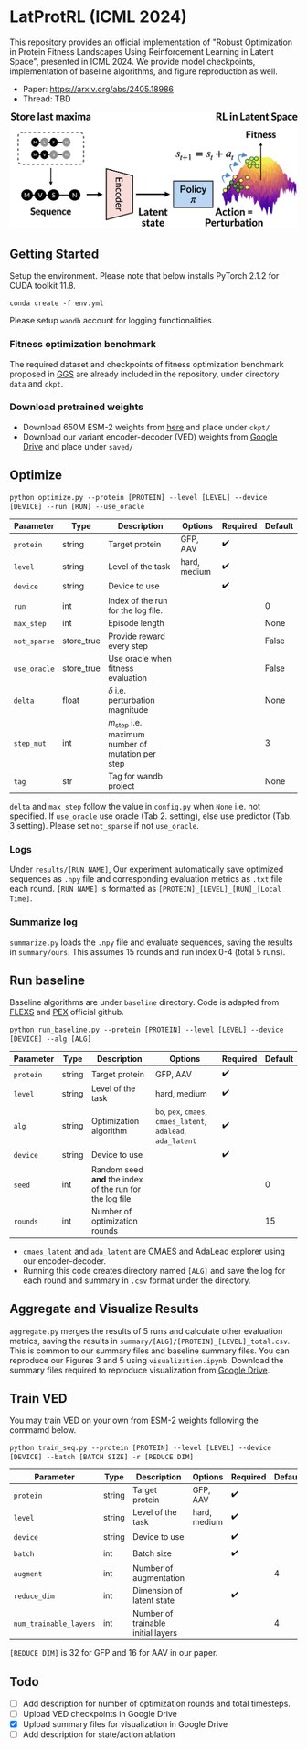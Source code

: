 # LatProtRL (ICML 2024)
This repository provides an official implementation of "Robust Optimization in Protein Fitness Landscapes Using Reinforcement Learning in Latent Space", presented in ICML 2024. We provide model checkpoints, implementation of baseline algorithms, and figure reproduction as well.

- Paper: https://arxiv.org/abs/2405.18986
- Thread: TBD

![Overview](repo/overview.png)

## Getting Started
Setup the environment. Please note that below installs PyTorch 2.1.2 for CUDA toolkit 11.8.
```
conda create -f env.yml
```
Please setup `wandb` account for logging functionalities.

### Fitness optimization benchmark
The required dataset and checkpoints of fitness optimization benchmark proposed in [GGS](https://github.com/kirjner/GGS) are already included in the repository, under directory `data` and `ckpt`.

### Download pretrained weights 
- Download 650M ESM-2 weights from [here](https://dl.fbaipublicfiles.com/fair-esm/models/esm2_t33_650M_UR50D.pt) and place under `ckpt/`
- Download our variant encoder-decoder (VED) weights from [Google Drive]() and place under `saved/`

## Optimize 
```
python optimize.py --protein [PROTEIN] --level [LEVEL] --device [DEVICE] --run [RUN] --use_oracle
```

| Parameter | Type | Description | Options | Required | Default |
|--|--|--|--|--|--|
|`protein`|string|Target protein|GFP, AAV|✔️||
|`level`|string|Level of the task|hard, medium|✔️||
|`device`|string|Device to use||✔️||
|`run`|int|Index of the run for the log file.|||0|
|`max_step`|int|Episode length|||None|
|`not_sparse`|store_true|Provide reward every step|||False|
|`use_oracle`|store_true|Use oracle when fitness evaluation|||False|
|`delta`|float|$\delta$ i.e. perturbation magnitude|||None|
|`step_mut`|int|$m_\text{step}$ i.e. maximum number of mutation per step|||3|
|`tag`|str|Tag for wandb project|||None|

`delta` and `max_step` follow the value in `config.py` when `None` i.e. not specified. If `use_oracle` use oracle (Tab 2. setting), else use predictor (Tab. 3 setting). Please set `not_sparse` if not `use_oracle`.

### Logs
Under `results/[RUN NAME]`, Our experiment automatically save optimized sequences as `.npy` file and corresponding evaluation metrics as `.txt` file each round. `[RUN NAME]` is formatted as `[PROTEIN]_[LEVEL]_[RUN]_[Local Time]`. 

### Summarize log
`summarize.py` loads the `.npy` file and evaluate sequences, saving the results in `summary/ours`. This assumes 15 rounds and run index 0-4 (total 5 runs).

## Run baseline
Baseline algorithms are under `baseline` directory. Code is adapted from [FLEXS](https://github.com/samsinai/FLEXS) and [PEX](https://github.com/HeliXonProtein/proximal-exploration) official github. 
```
python run_baseline.py --protein [PROTEIN] --level [LEVEL] --device [DEVICE] --alg [ALG]
```
| Parameter | Type | Description | Options | Required | Default |
|--|--|--|--|--|--|
|`protein`|string|Target protein|GFP, AAV|✔️||
|`level`|string|Level of the task|hard, medium|✔️||
|`alg`|string|Optimization algorithm| `bo`, `pex`, `cmaes`, `cmaes_latent`, `adalead`, `ada_latent`|✔️||
|`device`|string|Device to use||✔️||
|`seed`|int|Random seed **and** the index of the run for the log file|||0|
|`rounds`|int|Number of optimization rounds|||15|

- `cmaes_latent` and `ada_latent` are CMAES and AdaLead explorer using our encoder-decoder. 
- Running this code creates directory named `[ALG]` and save the log for each round and summary in `.csv` format under the directory. 


## Aggregate and Visualize Results 
`aggregate.py` merges the results of 5 runs and calculate other evaluation metrics, saving the results in `summary/[ALG]/[PROTEIN]_[LEVEL]_total.csv`. This is common to our summary files and baseline summary files. You can reproduce our Figures 3 and 5 using `visualization.ipynb`. Download the summary files required to reproduce visualization from [Google Drive](https://drive.google.com/file/d/1no3um9VcSBkhzMLpGNWsbzr7ea_5TYOO/view?usp=sharing).

## Train VED
You may train VED on your own from ESM-2 weights following the commamd below.
```
python train_seq.py --protein [PROTEIN] --level [LEVEL] --device [DEVICE] --batch [BATCH SIZE] -r [REDUCE DIM] 
```
| Parameter | Type | Description | Options | Required | Default |
|--|--|--|--|--|--|
|`protein`|string|Target protein|GFP, AAV|✔️||
|`level`|string|Level of the task|hard, medium|✔️||
|`device`|string|Device to use||✔️||
|`batch`|int|Batch size||✔️||
|`augment`|int|Number of augmentation|||4|
|`reduce_dim`|int|Dimension of latent state||✔️||
|`num_trainable_layers`|int|Number of trainable initial layers|||4|

`[REDUCE DIM]` is 32 for GFP and 16 for AAV in our paper.

## Todo

- [ ] Add description for number of optimization rounds and total timesteps.
- [ ] Upload VED checkpoints in Google Drive
- [x] Upload summary files for visualization in Google Drive
- [ ] Add description for state/action ablation